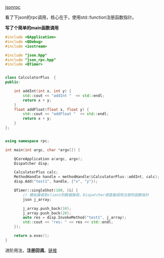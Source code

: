 
[jsonrpc](https://github.com/JoaoAJMatos/jsonrpcxx/blob/main/json_rpc.hpp)

看了下json的rpc调用，核心在于，使用std::function注册函数指针。 

**写了个简单的main函数调用**

```cpp
#include <QApplication>
#include <QDebug>
#include <iostream>

#include "json.hpp"
#include "json_rpc.hpp"
#include <QTimer>


class CalculatorPlus  {
public:

    int addInt(int x, int y) {
        std::cout << "addInt "  << std::endl;
        return x + y;
    }
    float addFloat(float x, float y) {
        std::cout << "addFloat "  << std::endl;
        return x + y;
    }
};


using namespace rpc;

int main(int argc, char *argv[]) {

    QCoreApplication a(argc, argv);
    Dispatcher disp;

    CalculatorPlus calc;
    MethodHandle handle = methodHandle(&CalculatorPlus::addInt, calc);
    disp.Add("test1", handle, {"x", "y"});

    QTimer::singleShot(100, [&] {
        // 模拟接收到client的数据接收，Dispatcher调度器调用注册的函数指针
        json j_array;

        j_array.push_back(10);
        j_array.push_back(20);
        auto res = disp.InvokeMethod("test1", j_array);
        std::cout << "res: " << res << std::endl;
    });

    return a.exec();
}

```

进阶用法，**注册回调**。[链接](https://github.com/wang9527s/code.study.example/tree/main/cpp/jsonrpc/json-rpc-cxx)
